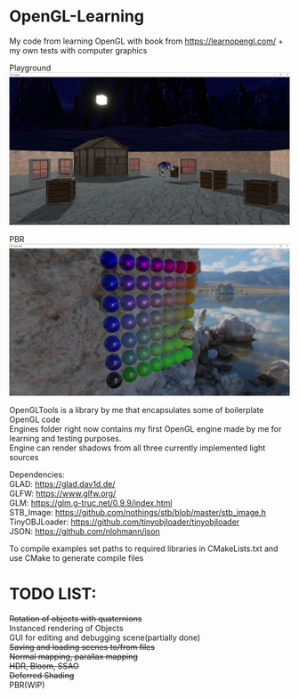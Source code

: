 # OpenGL-Learning
My code from learning OpenGL with book from https://learnopengl.com/ + my own tests with computer graphics  
  
Playground  
![Render](https://github.com/sltn011/OpenGL-Learning/blob/main/images/playground4.png)  
  
PBR  
![Render](https://github.com/sltn011/OpenGL-Learning/blob/main/images/PBRSpheresShowcase.png)  
  
OpenGLTools is a library by me that encapsulates some of boilerplate OpenGL code  
Engines folder right now contains my first OpenGL engine made by me for learning and testing purposes.  
Engine can render shadows from all three currently implemented light sources  
  
Dependencies:    
GLAD: https://glad.dav1d.de/  
GLFW: https://www.glfw.org/  
GLM: https://glm.g-truc.net/0.9.9/index.html  
STB_Image: https://github.com/nothings/stb/blob/master/stb_image.h  
TinyOBJLoader: https://github.com/tinyobjloader/tinyobjloader  
JSON: https://github.com/nlohmann/json  

To compile examples set paths to required libraries in CMakeLists.txt and use CMake to generate compile files  
  
# TODO LIST:  
~~Rotation of objects with quaternions~~  
Instanced rendering of Objects  
GUI for editing and debugging scene(partially done)  
~~Saving and loading scenes to/from files~~  
~~Normal mapping, parallax mapping~~  
~~HDR, Bloom, SSAO~~  
~~Deferred Shading~~  
PBR(WIP)  
